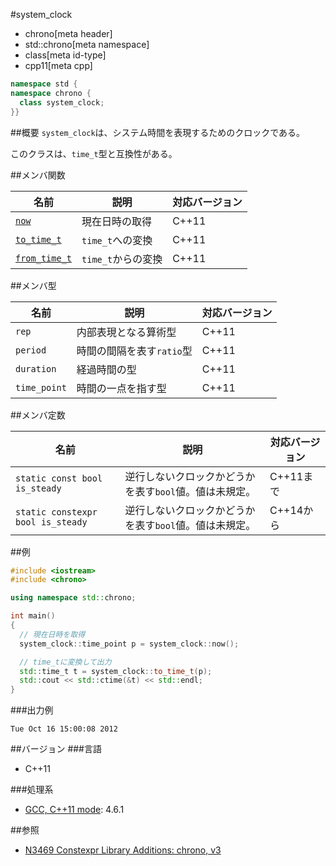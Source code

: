 #system_clock
* chrono[meta header]
* std::chrono[meta namespace]
* class[meta id-type]
* cpp11[meta cpp]

```cpp
namespace std {
namespace chrono {
  class system_clock;
}}
```

##概要
`system_clock`は、システム時間を表現するためのクロックである。

このクラスは、`time_t`型と互換性がある。


##メンバ関数

| 名前 | 説明 | 対応バージョン |
|------------------------------------------------|--------------------|-------|
| [`now`](./system_clock/now.md)                 | 現在日時の取得     | C++11 |
| [`to_time_t`](./system_clock/to_time_t.md)     | `time_t`への変換   | C++11 |
| [`from_time_t`](./system_clock/from_time_t.md) | `time_t`からの変換 | C++11 |


##メンバ型

| 名前 | 説明 | 対応バージョン |
|--------------|---------------------------|-------|
| `rep`        | 内部表現となる算術型      | C++11 |
| `period`     | 時間の間隔を表す`ratio`型 | C++11 |
| `duration`   | 経過時間の型              | C++11 |
| `time_point` | 時間の一点を指す型        | C++11 |


##メンバ定数

| 名前 | 説明 | 対応バージョン |
|-------------|--------------------------------------------------------|-------|
| `static const bool is_steady`     | 逆行しないクロックかどうかを表す`bool`値。値は未規定。 | C++11まで |
| `static constexpr bool is_steady` | 逆行しないクロックかどうかを表す`bool`値。値は未規定。 | C++14から |


##例
```cpp
#include <iostream>
#include <chrono>

using namespace std::chrono;

int main()
{
  // 現在日時を取得
  system_clock::time_point p = system_clock::now();

  // time_tに変換して出力
  std::time_t t = system_clock::to_time_t(p);
  std::cout << std::ctime(&t) << std::endl;
}
```

###出力例
```
Tue Oct 16 15:00:08 2012
```

##バージョン
###言語
- C++11

###処理系
- [GCC, C++11 mode](/implementation.md#gcc): 4.6.1


##参照
- [N3469 Constexpr Library Additions: chrono, v3](http://www.open-std.org/jtc1/sc22/wg21/docs/papers/2012/n3469.html)

